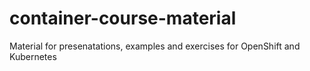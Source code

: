 # container-course-material
Material for presenatations, examples and exercises for OpenShift and Kubernetes
